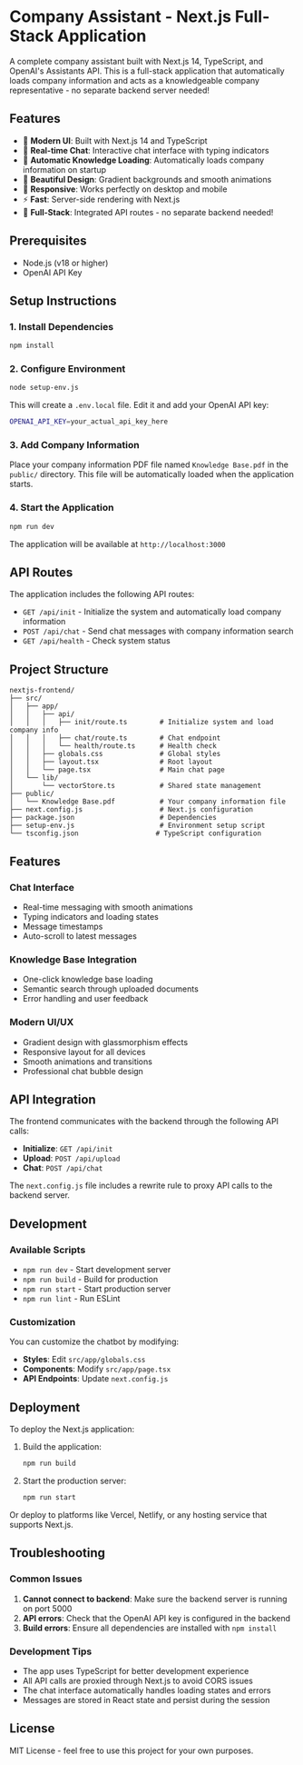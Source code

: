 # Company Assistant - Next.js Full-Stack Application

A complete company assistant built with Next.js 14, TypeScript, and OpenAI's Assistants API. This is a full-stack application that automatically loads company information and acts as a knowledgeable company representative - no separate backend server needed!

## Features

- 🤖 **Modern UI**: Built with Next.js 14 and TypeScript
- 💬 **Real-time Chat**: Interactive chat interface with typing indicators
- 📄 **Automatic Knowledge Loading**: Automatically loads company information on startup
- 🎨 **Beautiful Design**: Gradient backgrounds and smooth animations
- 📱 **Responsive**: Works perfectly on desktop and mobile
- ⚡ **Fast**: Server-side rendering with Next.js
- 🔧 **Full-Stack**: Integrated API routes - no separate backend needed!

## Prerequisites

- Node.js (v18 or higher)
- OpenAI API Key

## Setup Instructions

### 1. Install Dependencies

```bash
npm install
```

### 2. Configure Environment

```bash
node setup-env.js
```

This will create a `.env.local` file. Edit it and add your OpenAI API key:

```bash
OPENAI_API_KEY=your_actual_api_key_here
```

### 3. Add Company Information

Place your company information PDF file named `Knowledge Base.pdf` in the `public/` directory. This file will be automatically loaded when the application starts.

### 4. Start the Application

```bash
npm run dev
```

The application will be available at `http://localhost:3000`

## API Routes

The application includes the following API routes:
- `GET /api/init` - Initialize the system and automatically load company information
- `POST /api/chat` - Send chat messages with company information search
- `GET /api/health` - Check system status

## Project Structure

```
nextjs-frontend/
├── src/
│   ├── app/
│   │   ├── api/
│   │   │   ├── init/route.ts        # Initialize system and load company info
│   │   │   ├── chat/route.ts        # Chat endpoint
│   │   │   └── health/route.ts      # Health check
│   │   ├── globals.css              # Global styles
│   │   ├── layout.tsx               # Root layout
│   │   └── page.tsx                 # Main chat page
│   └── lib/
│       └── vectorStore.ts           # Shared state management
├── public/
│   └── Knowledge Base.pdf           # Your company information file
├── next.config.js                   # Next.js configuration
├── package.json                     # Dependencies
├── setup-env.js                     # Environment setup script
└── tsconfig.json                   # TypeScript configuration
```

## Features

### Chat Interface
- Real-time messaging with smooth animations
- Typing indicators and loading states
- Message timestamps
- Auto-scroll to latest messages

### Knowledge Base Integration
- One-click knowledge base loading
- Semantic search through uploaded documents
- Error handling and user feedback

### Modern UI/UX
- Gradient design with glassmorphism effects
- Responsive layout for all devices
- Smooth animations and transitions
- Professional chat bubble design

## API Integration

The frontend communicates with the backend through the following API calls:

- **Initialize**: `GET /api/init`
- **Upload**: `POST /api/upload`
- **Chat**: `POST /api/chat`

The `next.config.js` file includes a rewrite rule to proxy API calls to the backend server.

## Development

### Available Scripts

- `npm run dev` - Start development server
- `npm run build` - Build for production
- `npm run start` - Start production server
- `npm run lint` - Run ESLint

### Customization

You can customize the chatbot by modifying:

- **Styles**: Edit `src/app/globals.css`
- **Components**: Modify `src/app/page.tsx`
- **API Endpoints**: Update `next.config.js`

## Deployment

To deploy the Next.js application:

1. Build the application:
   ```bash
   npm run build
   ```

2. Start the production server:
   ```bash
   npm run start
   ```

Or deploy to platforms like Vercel, Netlify, or any hosting service that supports Next.js.

## Troubleshooting

### Common Issues

1. **Cannot connect to backend**: Make sure the backend server is running on port 5000
2. **API errors**: Check that the OpenAI API key is configured in the backend
3. **Build errors**: Ensure all dependencies are installed with `npm install`

### Development Tips

- The app uses TypeScript for better development experience
- All API calls are proxied through Next.js to avoid CORS issues
- The chat interface automatically handles loading states and errors
- Messages are stored in React state and persist during the session

## License

MIT License - feel free to use this project for your own purposes.
